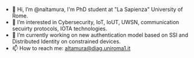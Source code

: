 - 👋 Hi, I’m @naltamura, I'm PhD student at "La Sapienza" University of Rome.
- 👀 I’m interested in Cybersecurity, IoT, IoUT, UWSN, communication secuirty protocols, IOTA technologies.
- 🌱 I’m currently working on new authentication model based on SSI and Distributed Identity on constrained devices.
- 📫 How to reach me: altamura@diag.uniroma1.it

<!---
naltamura/naltamura is a ✨ special ✨ repository because its `README.md` (this file) appears on your GitHub profile.
You can click the Preview link to take a look at your changes.
--->
